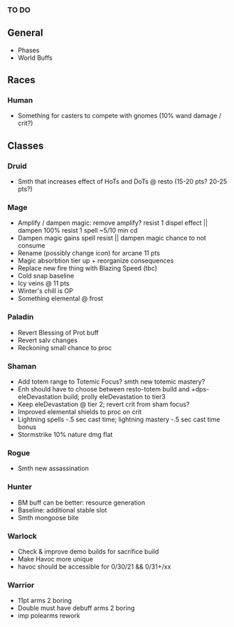 ### TO DO

## General
- Phases
- World Buffs

## Races
### Human
- Something for casters to compete with gnomes (10% wand damage / crit?)

## Classes
### Druid
- Smth that increases effect of HoTs and DoTs @ resto (15-20 pts? 20-25 pts?)

### Mage
- Amplify / dampen magic: remove amplify? resist 1 dispel effect || dampen 100% resist 1 spell ~5/10 min cd
- Dampen magic gains spell resist || dampen magic chance to not consume
- Rename (possibly change icon) for arcane 11 pts
- Magic absorbtion tier up + reorganize consequences
- Replace new fire thing with Blazing Speed (tbc)
- Cold snap baseline
- Icy veins @ 11 pts
- Winter's chill is OP
- Something elemental @ frost

### Paladin
- Revert Blessing of Prot buff
- Revert salv changes
- Reckoning small chance to proc

### Shaman
- Add totem range to Totemic Focus? smth new totemic mastery?
- Enh should have to choose between resto-totem build and +dps-eleDevastation build; prolly eleDevastation to tier3
- Keep eleDevastation @ tier 2; revert crit from sham focus?
- Improved elemental shields to proc on crit
- Lightning spells -.5 sec cast time; lightning mastery -.5 sec cast time bonus
- Stormstrike 10% nature dmg flat

### Rogue
- Smth new assassination

### Hunter
- BM buff can be better: resource generation
- Baseline: additional stable slot
- Smth mongoose bite

### Warlock
- Check & improve demo builds for sacrifice build
- Make Havoc more unique
- havoc should be accessible for 0/30/21 && 0/31+/xx

### Warrior
- 11pt arms 2 boring
- Double must have debuff arms 2 boring
- imp polearms rework
